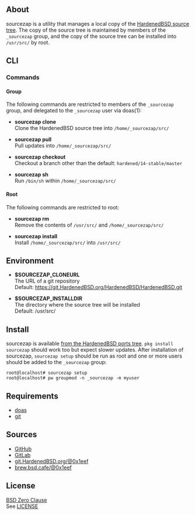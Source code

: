 ## About

sourcezap is a utility that manages a local copy of the
[HardenedBSD source tree](https://git.HardenedBSD.org/HardenedBSD/HardenedBSD).
The copy of the source tree is maintained by members of
the `_sourcezap` group, and the copy of the source tree
can be installed into `/usr/src/` by root.

## CLI

### Commands

#### Group

The following commands are restricted to members of the `_sourcezap` group,
and delegated to the `_sourcezap` user via doas(1):

* **sourcezap clone** <br>
Clone the HardenedBSD source tree into `/home/_sourcezap/src/` <br>

* **sourcezap pull** <br>
Pull updates into `/home/_sourcezap/src/` <br>

* **sourcezap checkout** <br>
Checkout a branch other than the default: `hardened/14-stable/master` <br>

* **sourcezap sh** <br>
Run `/bin/sh` within `/home/_sourcezap/src/` <br>

#### Root

The following commands are restricted to root:

* **sourcezap rm** <br>
Remove the contents of `/usr/src/` and `/home/_sourcezap/src/` <br>

* **sourcezap install** <br>
Install `/home/_sourcezap/src/` into `/usr/src/` <br>

## Environment

* __$SOURCEZAP\_CLONEURL__ <br>
  The URL of a git repository  <br>
  Default: https://git.HardenedBSD.org/HardenedBSD/HardenedBSD.git

* __$SOURCEZAP\_INSTALLDIR__ <br>
  The directory where the source tree will be installed <br>
  Default: /usr/src/

## Install

sourcezap is available
[from the HardenedBSD ports tree](https://git.HardenedBSD.org/HardenedBSD/ports/-/tree/HardenedBSD/main/hardenedbsd/sourcezap).
`pkg install sourcezap` should work too but expect slower updates. After installation
of sourcezap, `sourcezap setup` should be run as root and one or more users should
be added to the `_sourcezap` group:

    root@localhost# sourcezap setup
    root@localhost# pw groupmod -n _sourcezap -m myuser

## Requirements

* [doas](https://man.openbsd.org/doas)
* [git](https://www.man7.org/linux/man-pages/man1/git.1.html)

## Sources

* [GitHub](https://github.com/0x1eef/sourcezap)
* [GitLab](https://gitlab.com/0x1eef/sourcezap)
* [git.HardenedBSD.org/@0x1eef](https://git.HardenedBSD.org/0x1eef/sourcezap)
* [brew.bsd.cafe/@0x1eef](https://brew.bsd.cafe/0x1eef/sourcezap)

## License

[BSD Zero Clause](https://choosealicense.com/licenses/0bsd/) <br>
See [LICENSE](./LICENSE)
